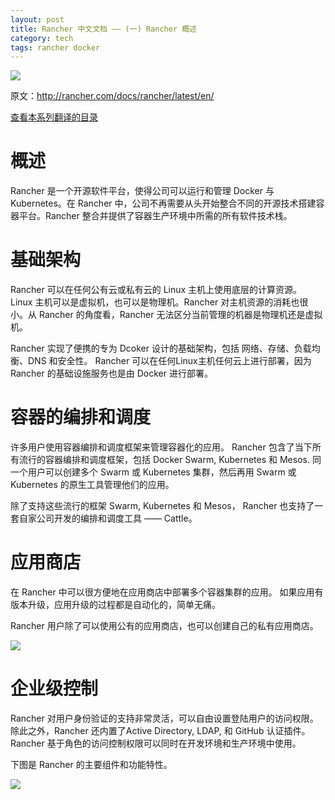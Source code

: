 ```yaml
---
layout: post
title: Rancher 中文文档 —— (一) Rancher 概述
category: tech
tags: rancher docker
---
```

![](https://cdn.kelu.org/blog/tags/rancher.jpg)

原文：<http://rancher.com/docs/rancher/latest/en/>

[查看本系列翻译的目录](/tech/2017/10/27/rancher-docs-translate.html)

# 概述

Rancher 是一个开源软件平台，使得公司可以运行和管理 Docker 与 Kubernetes。在 Rancher 中，公司不再需要从头开始整合不同的开源技术搭建容器平台。Rancher 整合并提供了容器生产环境中所需的所有软件技术栈。


# 基础架构

Rancher 可以在任何公有云或私有云的 Linux 主机上使用底层的计算资源。 Linux 主机可以是虚拟机，也可以是物理机。Rancher 对主机资源的消耗也很小。从 Rancher 的角度看，Rancher 无法区分当前管理的机器是物理机还是虚拟机。

Rancher 实现了便携的专为 Dcoker 设计的基础架构，包括 网络、存储、负载均衡、DNS 和安全性。 Rancher 可以在任何Linux主机任何云上进行部署，因为 Rancher 的基础设施服务也是由 Docker 进行部署。

# 容器的编排和调度

许多用户使用容器编排和调度框架来管理容器化的应用。 Rancher 包含了当下所有流行的容器编排和调度框架，包括 Docker Swarm, Kubernetes 和 Mesos. 同一个用户可以创建多个 Swarm 或 Kubernetes 集群，然后再用 Swarm 或 Kubernetes 的原生工具管理他们的应用。

除了支持这些流行的框架 Swarm, Kubernetes 和 Mesos， Rancher 也支持了一套自家公司开发的编排和调度工具 —— Cattle。

# 应用商店

在 Rancher 中可以很方便地在应用商店中部署多个容器集群的应用。 如果应用有版本升级，应用升级的过程都是自动化的，简单无痛。

Rancher 用户除了可以使用公有的应用商店，也可以创建自己的私有应用商店。

![](https://cdn.kelu.org/blog/2017/10/rancher31.jpg)

# 企业级控制

Rancher 对用户身份验证的支持非常灵活，可以自由设置登陆用户的访问权限。除此之外，Rancher 还内置了Active Directory, LDAP, 和 GitHub 认证插件。 Rancher 基于角色的访问控制权限可以同时在开发环境和生产环境中使用。

下图是 Rancher 的主要组件和功能特性。

![](https://cdn.kelu.org/blog/2017/10/rancher32.png)







